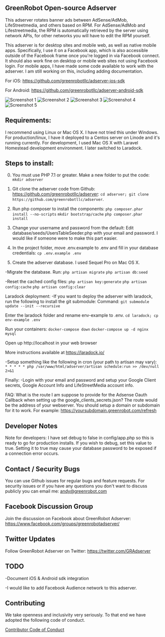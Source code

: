 ## GreenRobot Open-source Adserver
This adserver rotates banner ads between AdSense/AdMob, LifeStreetmedia, and others based on RPM. For AdSense/AdMob and Lifestreetmedia, the RPM is automatically retrieved by the server using network APIs, for other networks you will have to edit the RPM yourself.

This adserver is for desktop sites and mobile web, as well as native mobile apps.  Specifically, I use it on a Facebook app, which is also accessible outside of the Facebook frame once you're logged in via Facebook connect.  It should also work fine on desktop or mobile web sites not using Facebook login.  For mobile apps, I have made some code available to work with the adserver. I am still working on this, including adding documentation.

For iOS: https://github.com/greenrobotllc/adserver-ios-sdk

For Android: https://github.com/greenrobotllc/adserver-android-sdk

![Screenshot 1](https://raw.githubusercontent.com/greenrobotllc/adserver/master/sampleimages/image1.png)
![Screenshot 2](https://raw.githubusercontent.com/greenrobotllc/adserver/master/sampleimages/image2.png)
![Screenshot 3](https://raw.githubusercontent.com/greenrobotllc/adserver/master/sampleimages/image3.png)
![Screenshot 4](https://raw.githubusercontent.com/greenrobotllc/adserver/master/sampleimages/image4.png)
![Screenshot 5](https://raw.githubusercontent.com/greenrobotllc/adserver/master/sampleimages/image5.png)


## Requirements:
I recommend using Linux or Mac OS X. I have not tried this under Windows. For production/linux, I have it deployed to a Centos server on Linode and it's running currently. For development, I used Mac OS X with Laravel Homestead development environment. I later switched to Laradock.

## Steps to install:
0. You must use PHP 7.1 or greater.
Make a new folder to put the code:
`mkdir adserver`

1. Git clone the adserver code from Github: https://github.com/greenrobotllc/adserver:
`cd adserver; git clone https://github.com/greenrobotllc/adserver`.

2. Run php composer to install the components:
`php composer.phar install --no-scripts`
`mkdir bootstrap/cache`
`php composer.phar install`

3. Change your username and password from the default: Edit database/seeds/UsersTableSeeder.php with your email and password. I would like if someone were to make this part easier.

4. In the project folder, move .env.example to .env and fill in your database credentials:
`cp .env.example .env`

5. Create the adserver database. I used Sequel Pro on Mac OS X.

-Migrate the database. Run:
`php artisan migrate`
`php artisan db:seed`


-Reset the cached config files:
`php artisan key:generate`
`php artisan config:cache`
`php artisan config:clear`

Laradock deployment:
-If you want to deploy the adserver with laradock, run the following to install the git submodule:
Command:
`git submodule update --init --recursive`

Enter the laradock folder and rename env-example to .env.
`cd laradock; cp env-example .env`

Run your containers:
`docker-compose down`
`docker-compose up -d nginx mysql`

Open up http://localhost in your web browser


More instructions available at https://laradock.io/


-Setup something like the following in cron (your path to artisan may vary): 
`* * * * * php /var/www/html/adserver/artisan schedule:run >> /dev/null 2>&1`


Finally:
-Login with your email and password and setup your Google Client secrets, Google Account Info and LifeStreetMedia account info.


FAQ:
What is the route I am suppose to provide for the Adsense Oauth Callback when setting up the google_clients_secrets.json? The route would be the address of your webserver. You should setup a domain or subdomain for it to work. For example: https://yoursubdomain.greenrobot.com/refresh


## Developer Notes
Note for developers: I have set debug to false in config/app.php so this is ready to go for production installs. If you wish to debug, set this value to true. Setting it to true may cause your database password to be exposed if a connection error occurs.

## Contact / Security Bugs
You can use Github issues for regular bugs and feature requests. For security issues or if you have any questions you don't want to discuss publicly you can email me: andy@greenrobot.com

## Facebook Discussion Group
Join the discussion on Facebook about GreenRobot Adserver: https://www.facebook.com/groups/greenrobotadserver/

## Twitter Updates
Follow GreenRobot Adserver on Twitter: https://twitter.com/GRAdserver


## TODO
-Document iOS & Android sdk integration

-I would like to add Facebook Audience network to this adserver.

## Contributing

We take openness and inclusivity very seriously. To that end we have adopted the following code of conduct.

[Contributor Code of Conduct](CODE_OF_CONDUCT.md)
